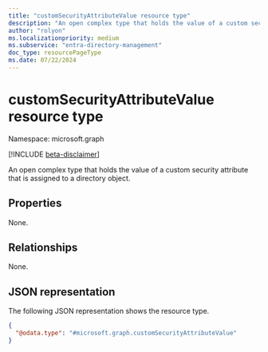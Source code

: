 ```yaml
---
title: "customSecurityAttributeValue resource type"
description: "An open complex type that holds the value of a custom security attribute that is assigned to a directory object."
author: "rolyon"
ms.localizationpriority: medium
ms.subservice: "entra-directory-management"
doc_type: resourcePageType
ms.date: 07/22/2024
---
```


# customSecurityAttributeValue resource type

Namespace: microsoft.graph

[!INCLUDE [beta-disclaimer](../../includes/beta-disclaimer.md)]

An open complex type that holds the value of a custom security attribute that is assigned to a directory object.

## Properties
None.

## Relationships
None.

## JSON representation
The following JSON representation shows the resource type.
<!-- {
  "blockType": "resource",
  "@odata.type": "microsoft.graph.customSecurityAttributeValue"
}
-->
``` json
{
  "@odata.type": "#microsoft.graph.customSecurityAttributeValue"
}
```
